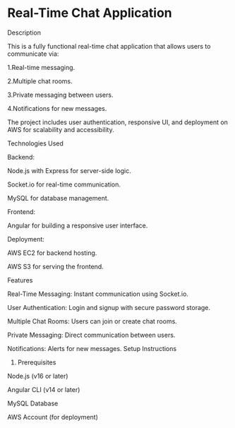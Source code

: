 # Real-Time Chat Application

Description

This is a fully functional real-time chat application that allows users to communicate via:

1.Real-time messaging.

2.Multiple chat rooms.

3.Private messaging between users.

4.Notifications for new messages.

The project includes user authentication, responsive UI, and deployment on AWS for scalability and accessibility.

Technologies Used

Backend:

Node.js with Express for server-side logic.

Socket.io for real-time communication.

MySQL for database management.

Frontend:

Angular for building a responsive user interface.

Deployment:

AWS EC2 for backend hosting.

AWS S3 for serving the frontend.

Features

Real-Time Messaging: Instant communication using Socket.io.

User Authentication: Login and signup with secure password storage.

Multiple Chat Rooms: Users can join or create chat rooms.

Private Messaging: Direct communication between users.

Notifications: Alerts for new messages.
Setup Instructions

1. Prerequisites

Node.js (v16 or later)

Angular CLI (v14 or later)

MySQL Database

AWS Account (for deployment)
